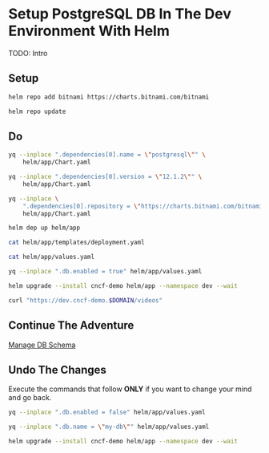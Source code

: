 # Setup PostgreSQL DB In The Dev Environment With Helm

TODO: Intro

## Setup

```bash
helm repo add bitnami https://charts.bitnami.com/bitnami

helm repo update
```

## Do

```bash
yq --inplace ".dependencies[0].name = \"postgresql\"" \
    helm/app/Chart.yaml

yq --inplace ".dependencies[0].version = \"12.1.2\"" \
    helm/app/Chart.yaml

yq --inplace \
    ".dependencies[0].repository = \"https://charts.bitnami.com/bitnami\"" \
    helm/app/Chart.yaml

helm dep up helm/app

cat helm/app/templates/deployment.yaml

cat helm/app/values.yaml

yq --inplace ".db.enabled = true" helm/app/values.yaml

helm upgrade --install cncf-demo helm/app --namespace dev --wait

curl "https://dev.cncf-demo.$DOMAIN/videos"
```

## Continue The Adventure

[Manage DB Schema](../db-schema/story.md)

## Undo The Changes

Execute the commands that follow **ONLY** if you want to change your mind and go back.

```bash
yq --inplace ".db.enabled = false" helm/app/values.yaml

yq --inplace ".db.name = \"my-db\"" helm/app/values.yaml

helm upgrade --install cncf-demo helm/app --namespace dev --wait
```
